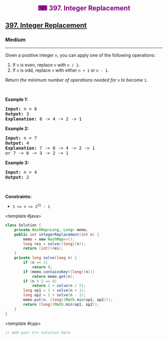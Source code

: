 <div align = "center">
<h style = "margin-bottom: 0px; margin-top: 0px; color : purple;" align = "center" class = "header">

## ⌨ 397. Integer Replacement

</h>
</div>

<h2><a href="https://leetcode.com/problems/integer-replacement" target = "_blank">397. Integer Replacement</a></h2><h3>Medium</h3><hr><p>Given a positive integer <code>n</code>,&nbsp;you can apply one of the following&nbsp;operations:</p>

<ol>
	<li>If <code>n</code> is even, replace <code>n</code> with <code>n / 2</code>.</li>
	<li>If <code>n</code> is odd, replace <code>n</code> with either <code>n + 1</code> or <code>n - 1</code>.</li>
</ol>

<p>Return <em>the minimum number of operations needed for</em> <code>n</code> <em>to become</em> <code>1</code>.</p>

<p>&nbsp;</p>
<p><strong class="example">Example 1:</strong></p>

<pre>
<strong>Input:</strong> n = 8
<strong>Output:</strong> 3
<strong>Explanation:</strong> 8 -&gt; 4 -&gt; 2 -&gt; 1
</pre>

<p><strong class="example">Example 2:</strong></p>

<pre>
<strong>Input:</strong> n = 7
<strong>Output:</strong> 4
<strong>Explanation: </strong>7 -&gt; 8 -&gt; 4 -&gt; 2 -&gt; 1
or 7 -&gt; 6 -&gt; 3 -&gt; 2 -&gt; 1
</pre>

<p><strong class="example">Example 3:</strong></p>

<pre>
<strong>Input:</strong> n = 4
<strong>Output:</strong> 2
</pre>

<p>&nbsp;</p>
<p><strong>Constraints:</strong></p>

<ul>
	<li><code>1 &lt;= n &lt;= 2<sup>31</sup> - 1</code></li>
</ul>

<CodeTabs :languages="[ { name: 'C++', slot: 'cpp' },
  { name: 'Java', slot: 'java' }
]">

<template #java>

```java
class Solution {
    private HashMap<Long, Long> memo;
    public int integerReplacement(int n) {
        memo = new HashMap<>();
        long res = solve((long)(n));
        return (int)(res);
    }
    private long solve(long n) {
        if (n == 1)
            return 0;
        if (memo.containsKey((long)(n)))
            return memo.get(n);
        if (n % 2 == 0)
            return 1 + solve(n / 2);
        long op1 = 1 + solve(n + 1);
        long op2 = 1 + solve(n - 1);
        memo.put(n, (long)(Math.min(op1, op2)));
        return (long)(Math.min(op1, op2));
    }
}
```

</template>

<template #cpp>

```cpp
// Add your C++ solution here
```

</template>

</CodeTabs>
